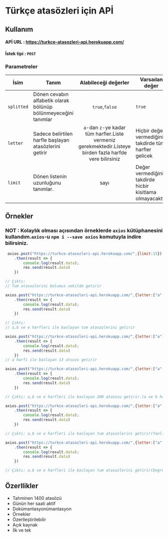 # Türkçe atasözleri için APİ
## Kullanım
#### APİ URL : https://turkce-atasozleri-api.herokuapp.com/
#### İstek tipi : `POST`
### Parametreler 
| İsim     | Tanım | Alabileceği değerler | Varsaılan değer |
|----------|-------|:--------------------:| --- |
| `splitted` | Dönen cevabın alfabetik olarak <br> bölünüp bölünmeyeceğini tanımlar | `true`,`false` | `true` |
| `letter` | Sadece belirtilen harfle başlayan <br> atasözlerini getirir | `a`-dan  `z`-ye kadar tüm harfler.Liste vermeniz gerekmektedir.Listeye birden fazla harfde vere bilirsiniz | Hiçbir değer vermediğiniz takdirde tüm harfler gelicek |
| `limit` | Dönen listenin uzunluğunu tanımlar. | sayı | Değer vermediğiniz takdirde hicbir kisitlama olmayacaktir. |

<!-- | `random` | Dönen atasözlerinin rastgele olup olmayacağını tanımlar.Eger `letter` parametresi verdiyseniz sadece sectiginiz harfden rastgele atasozleri gelicek | `true`,`false` | `false` | -->
<!-- ### NOT : `splitted` === `false` oldugu durumlarda `letter` parametresini vermemelisiniz. -->

## Örnekler
### NOT : Kolaylık olması açısından örneklerde `axios` kütüphanesini kullandım.`axios`-u `npm i --save axios` komutuyla indire bilirsiniz.


```js
 axios.post("https://turkce-atasozleri-api.herokuapp.com/",{limit:15}) // limit parametresi calismaz
    .then(result => {
        console.log(result.data);
        res.send(result.data)
    })

// Çıktı:
// Tum atasozlerini bolumus sekilde getirir
```


```js
axios.post("https://turkce-atasozleri-api.herokuapp.com/",{letter:["a","b","e"],splitted:false}) 
    .then(result => {
        console.log(result.data);
        res.send(result.data)
    })

// Çıktı:
// a,b ve e harfleri ile baslayan tum atasozlerini getirir
```


```js
axios.post("https://turkce-atasozleri-api.herokuapp.com/",{letter:["a"],limit:13})
    .then(result => {
        console.log(result.data);
        res.send(result.data)
    })
// a harfi ile baslayan 13 atsozu getirir
```




```js
axios.post("https://turkce-atasozleri-api.herokuapp.com/",{letter:["a","b","e"],limit:200})
    .then(result => {
        console.log(result.data);
        res.send(result.data)
    })

// Çıktı: a,b ve e harfleri ile baslayan 200 atasozu getirir.(a ve b harflerinde atasozu cok oldugu icin bu kod e harfini getirmez(limiti kaldirin ve ya artirin))
```




```js
axios.post("https://turkce-atasozleri-api.herokuapp.com/",{letter:["a","b","e"],splitted:false}) // Yanlis parametre fakat calisir
    .then(result => {
        console.log(result.data);
        res.send(result.data)
    })

// Çıktı: a,b ve e harfleri ile baslayan tum atasozlerini getirir(Yanlis parametre fakat calisir) 
```





```js
axios.post("https://turkce-atasozleri-api.herokuapp.com/",{letter:["a","b","e"],splitted:false})
    .then(result => {
        console.log(result.data);
        res.send(result.data)
    })

// Çıktı: a,b ve e harfleri ile baslayan tum atasozlerini getirir(Dogru parametre) 
```


## Özerllikler
* Tahminen 1400 atasözü
* Günün her saati aktif
* Dokümantasyonümantasyon
* Örnekler
* Özerlleştirilebilir
* Açık kaynak
* İlk ve tek








